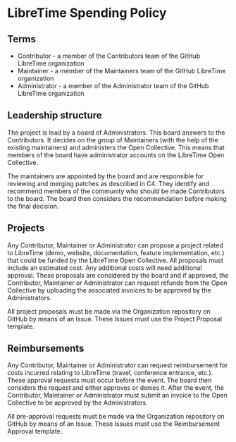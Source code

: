 # LibreTime Spending Policy

## Terms

- Contributor - a member of the Contributors team of the GitHub LibreTime
  organization
- Maintainer - a member of the Maintainers team of the GitHub LibreTime
  organization
- Administrator - a member of the Administrator team of the GitHub LibreTime
  organization

## Leadership structure

The project is lead by a board of Administrators. This board answers to the
Contributors. It decides on the group of Maintainers (with the help of the
existing maintainers) and administers the Open Collective. This means that
members of the board have administrator accounts on the LibreTime Open
Collective.

The maintainers are appointed by the board and are responsible for reviewing and
merging patches as described in C4. They identify and recommend members of the
community who should be made Contributors to the board. The board then considers
the recommendation before making the final decision.

## Projects

Any Contributor, Maintainer or Administrator can propose a project related to
LibreTime (demo, website, documentation, feature implementation, etc.) that
could be funded by the LibreTime Open Collective. All proposals must include an
estimated cost. Any additional costs will need additional approval. These
proposals are considered by the board and if approved, the Contributor,
Maintainer or Administrator can request refunds from the Open Collective by
uploading the associated invoices to be approved by the Administrators.

All project proposals must be made via the Organization repository on GitHub by
means of an Issue. These Issues must use the Project Proposal template.

## Reimbursements

Any Contributor, Maintainer or Administrator can request reimbursement for costs
incurred relating to LibreTime (travel, conference entrance, etc.). These
approval requests must occur before the event. The board then considers the
request and either approves or denies it. After the event, the Contributor,
Maintainer or Administrator must submit an invoice to the Open Collective to be
approved by the Administrators.

All pre-approval requests must be made via the Organization repository on GitHub
by means of an Issue. These Issues must use the Reimbursement Approval template.
